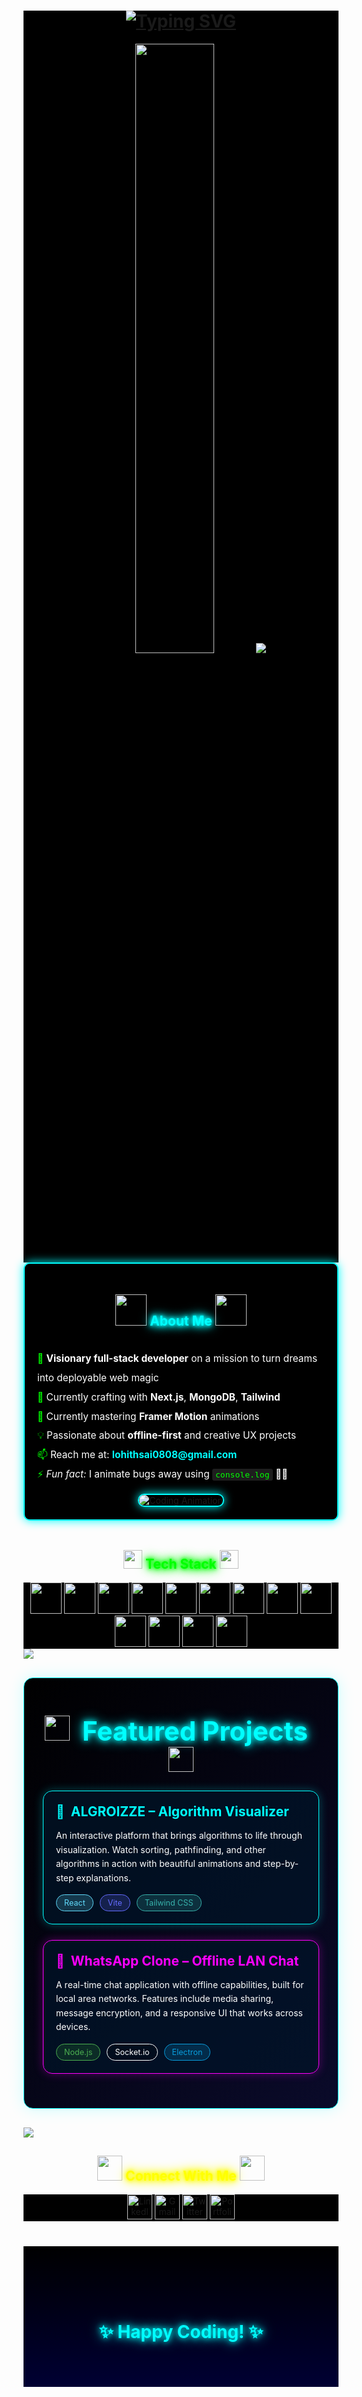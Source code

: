 <div align="center" style="background-color: #000000;">

<!-- Animated Typing Header -->
<h1>
  <a href="https://git.io/typing-svg">
    <img src="https://readme-typing-svg.herokuapp.com?font=Fira+Code&size=36&duration=3500&pause=1000&color=00FFFF&center=true&vCenter=true&random=false&width=600&height=100&lines=Hey+There+%F0%9F%91%8B%2C+I'm+Lohith+Sai;A+Full-Stack+Web+Wizard+%F0%9F%A7%99%E2%80%8D%E2%99%82%EF%B8%8F;Building+Digital+Dreams" alt="Typing SVG" />
  </a>
</h1>

<!-- Galaxy Banner -->
<img src="https://media3.giphy.com/media/v1.Y2lkPTc5MGI3NjExc3lyaWVjeWZtN25yM2NqN2MwamVwYW9mMDAzdnJ1cW9xc2M3bjZ5MyZlcD12MV9pbnRlcm5hbF9naWZfYnlfaWQmY3Q9Zw/78XCFBGOlS6keY1Bil/giphy.gif" width="50%">

<!-- Neon Line Separator -->
<img src="https://user-images.githubusercontent.com/73097560/115834477-dbab4500-a447-11eb-908a-139a6edaec5c.gif">

</div>

<!-- About Me Section with Neon Text Style -->
<div style="background-color: #000000; padding: 20px; border-radius: 10px; border: 2px solid #00ffff; box-shadow: 0 0 15px #00ffff;">
  <h2 align="center">
    <img src="https://media2.giphy.com/media/v1.Y2lkPTc5MGI3NjExM3lnbW1yb3BjaHlqZjk5ejA5a2hiajBsZnA2NGp1dTJkdWZxb3pvdiZlcD12MV9pbnRlcm5hbF9naWZfYnlfaWQmY3Q9Zw/L1R1tvI9svkIWwpVYr/giphy.gif" width="50">
    <span style="color:#00ffff; text-shadow: 0 0 5px #00ffff, 0 0 10px #00ffff, 0 0 15px #00ffff, 0 0 20px #00ffff;">About Me</span>
    <img src="https://media2.giphy.com/media/v1.Y2lkPTc5MGI3NjExM3lnbW1yb3BjaHlqZjk5ejA5a2hiajBsZnA2NGp1dTJkdWZxb3pvdiZlcD12MV9pbnRlcm5hbF9naWZfYnlfaWQmY3Q9Zw/L1R1tvI9svkIWwpVYr/giphy.gif" width="50">
  </h2>

  <div style="display: flex; justify-content: space-between; align-items: center; flex-wrap: wrap;">
    <div style="flex: 1; min-width: 300px;">
      <p style="font-size: 1.1em; line-height: 2; color: #ffffff;">
        <span style="color: #00ff00;">🚀</span> <strong>Visionary full-stack developer</strong> on a mission to turn dreams into deployable web magic<br>
        <span style="color: #00ff00;">🔭</span> Currently crafting with <strong>Next.js</strong>, <strong>MongoDB</strong>, <strong>Tailwind</strong><br>
        <span style="color: #00ff00;">🌱</span> Currently mastering <strong>Framer Motion</strong> animations<br>
        <span style="color: #00ff00;">💡</span> Passionate about <strong>offline-first</strong> and creative UX projects<br>
        <span style="color: #00ff00;">📫</span> Reach me at: <strong style="color: #00ffff;">lohithsai0808@gmail.com</strong><br>
        <span style="color: #00ff00;">⚡</span> <em>Fun fact:</em> I animate bugs away using <code style="background: #1e1e1e; color: #00ff00; padding: 2px 5px; border-radius: 3px;">console.log</code> 🧲✨
      </p>
    </div>
    <div style="flex: 1; min-width: 300px; text-align: center;">
      <img src="https://media.giphy.com/media/qgQUggAC3Pfv687qPC/giphy.gif" alt="Coding Animation" style="max-width: 500%; border-radius: 10px; border: 2px solid #00ffff; box-shadow: 0 0 15px #00ffff;" />
    </div>
  </div>
</div>

<br>

<!-- Tech Stack Section with Animated Icons -->
<h2 align="center">
  <img src="https://media.giphy.com/media/iY8CRBdQXODJSCERIr/giphy.gif" width="30">
  <span style="color:#0f0; text-shadow: 0 0 5px #0f0, 0 0 10px #0f0, 0 0 15px #0f0, 0 0 20px #0f0;">Tech Stack</span>
  <img src="https://media.giphy.com/media/iY8CRBdQXODJSCERIr/giphy.gif" width="30">
</h2>

<div align="center" style="background-color: #000000;">
  <a href="#"><img src="https://img.shields.io/badge/React-61DAFB?style=for-the-badge&logo=react&logoColor=black" height="50" width="auto"/></a>
  <a href="#"><img src="https://img.shields.io/badge/Next.js-000000?style=for-the-badge&logo=next.js&logoColor=white" height="50" width="auto"/></a>
  <a href="#"><img src="https://img.shields.io/badge/Node.js-339933?style=for-the-badge&logo=node.js&logoColor=white" height="50" width="auto"/></a>
  <a href="#"><img src="https://img.shields.io/badge/Express.js-000000?style=for-the-badge&logo=express&logoColor=white" height="50" width="auto"/></a>
  <a href="#"><img src="https://img.shields.io/badge/MongoDB-47A248?style=for-the-badge&logo=mongodb&logoColor=white" height="50" width="auto"/></a>
  <a href="#"><img src="https://img.shields.io/badge/Vite-646CFF?style=for-the-badge&logo=vite&logoColor=white" height="50" width="auto"/></a>
  <a href="#"><img src="https://img.shields.io/badge/Tailwind_CSS-38B2AC?style=for-the-badge&logo=tailwind-css&logoColor=white" height="50" width="auto"/></a>
  <a href="#"><img src="https://img.shields.io/badge/JavaScript-F7DF1E?style=for-the-badge&logo=javascript&logoColor=black" height="50" width="auto"/></a>
  <a href="#"><img src="https://img.shields.io/badge/TypeScript-3178C6?style=for-the-badge&logo=typescript&logoColor=white" height="50" width="auto"/></a>
  <a href="#"><img src="https://img.shields.io/badge/Python-3776AB?style=for-the-badge&logo=python&logoColor=white" height="50" width="auto"/></a>
  <a href="#"><img src="https://img.shields.io/badge/Vercel-000000?style=for-the-badge&logo=vercel&logoColor=white" height="50" width="auto"/></a>
  <a href="#"><img src="https://img.shields.io/badge/Netlify-00C7B7?style=for-the-badge&logo=netlify&logoColor=white" height="50" width="auto"/></a>
  <a href="#"><img src="https://img.shields.io/badge/GitHub-181717?style=for-the-badge&logo=github&logoColor=white" height="50" width="auto"/></a>
</div>

<!-- Neon Line Separator -->
<img src="https://user-images.githubusercontent.com/73097560/115834477-dbab4500-a447-11eb-908a-139a6edaec5c.gif">

<!-- Projects Section with Enhanced Styling -->
<div style="background: linear-gradient(135deg, #000000 0%, #0a0a2a 100%); padding: 30px; border-radius: 15px; margin: 30px 0; border: 1px solid #00ffff; box-shadow: 0 0 25px rgba(0, 255, 255, 0.2);">
  <h2 align="center" style="margin-bottom: 30px;">
    <img src="https://media.giphy.com/media/3o7aD2X9HxhzNnVXWw/giphy.gif" width="40">
    <span style="color:#00ffff; text-shadow: 0 0 10px #00ffff, 0 0 20px #00ffff; font-size: 2em; margin: 0 15px;">Featured Projects</span>
    <img src="https://media.giphy.com/media/3o7aD2X9HxhzNnVXWw/giphy.gif" width="40">
  </h2>

  <!-- Project 1 -->
  <div style="background: rgba(0, 20, 40, 0.7); border-radius: 15px; padding: 20px; margin: 25px 0; border: 1px solid #00ffff; box-shadow: 0 0 15px rgba(0, 255, 255, 0.3); transition: transform 0.3s, box-shadow 0.3s;" onmouseover="this.style.transform='translateY(-5px)'; this.style.boxShadow='0 10px 30px rgba(0, 255, 255, 0.4)';" onmouseout="this.style.transform='translateY(0)'; this.style.boxShadow='0 0 15px rgba(0, 255, 255, 0.3)';">
    <div style="display: flex; align-items: center; margin-bottom: 15px;">
      <h3 style="color: #00ffff; margin: 0; font-size: 1.5em; display: flex; align-items: center;">
        <span style="margin-right: 10px;">🔮</span>
        <span>ALGROIZZE – Algorithm Visualizer</span>
      </h3>
    </div>
    <p style="color: #ffffff; line-height: 1.6; margin-bottom: 15px;">
      An interactive platform that brings algorithms to life through visualization. Watch sorting, pathfinding, and other algorithms in action with beautiful animations and step-by-step explanations.
    </p>
    <div style="display: flex; flex-wrap: wrap; gap: 10px; margin-top: 15px;">
      <span style="background: rgba(97, 218, 251, 0.2); color: #61dafb; padding: 5px 12px; border-radius: 15px; font-size: 0.9em; border: 1px solid #61dafb;">React</span>
      <span style="background: rgba(100, 108, 255, 0.2); color: #646cff; padding: 5px 12px; border-radius: 15px; font-size: 0.9em; border: 1px solid #646cff;">Vite</span>
      <span style="background: rgba(56, 178, 172, 0.2); color: #38b2ac; padding: 5px 12px; border-radius: 15px; font-size: 0.9em; border: 1px solid #38b2ac;">Tailwind CSS</span>
    </div>
  </div>

  <!-- Project 2 -->
  <div style="background: rgba(0, 20, 40, 0.7); border-radius: 15px; padding: 20px; margin: 25px 0; border: 1px solid #ff00ff; box-shadow: 0 0 15px rgba(255, 0, 255, 0.3); transition: transform 0.3s, box-shadow 0.3s;" onmouseover="this.style.transform='translateY(-5px)'; this.style.boxShadow='0 10px 30px rgba(255, 0, 255, 0.4)';" onmouseout="this.style.transform='translateY(0)'; this.style.boxShadow='0 0 15px rgba(255, 0, 255, 0.3)';">
    <div style="display: flex; align-items: center; margin-bottom: 15px;">
      <h3 style="color: #ff00ff; margin: 0; font-size: 1.5em; display: flex; align-items: center;">
        <span style="margin-right: 10px;">💬</span>
        <span>WhatsApp Clone – Offline LAN Chat</span>
      </h3>
    </div>
    <p style="color: #ffffff; line-height: 1.6; margin-bottom: 15px;">
      A real-time chat application with offline capabilities, built for local area networks. Features include media sharing, message encryption, and a responsive UI that works across devices.
    </p>
    <div style="display: flex; flex-wrap: wrap; gap: 10px; margin-top: 15px;">
      <span style="background: rgba(51, 153, 51, 0.2); color: #4caf50; padding: 5px 12px; border-radius: 15px; font-size: 0.9em; border: 1px solid #4caf50;">Node.js</span>
      <span style="background: rgba(0, 0, 0, 0.2); color: #ffffff; padding: 5px 12px; border-radius: 15px; font-size: 0.9em; border: 1px solid #ffffff;">Socket.io</span>
      <span style="background: rgba(9, 157, 220, 0.2); color: #099ddc; padding: 5px 12px; border-radius: 15px; font-size: 0.9em; border: 1px solid #099ddc;">Electron</span>
    </div>
  </div>
</div>

<!-- Neon Line Separator -->
<img src="https://user-images.githubusercontent.com/73097560/115834477-dbab4500-a447-11eb-908a-139a6edaec5c.gif">

<!-- Social Badges Section -->
<h2 align="center">
  <img src="https://media.giphy.com/media/LnQjpWaON8nhr21vNW/giphy.gif" width="40">
  <span style="color:#ff0; text-shadow: 0 0 5px #ff0, 0 0 10px #ff0, 0 0 15px #ff0, 0 0 20px #ff0;">Connect With Me</span>
  <img src="https://media.giphy.com/media/LnQjpWaON8nhr21vNW/giphy.gif" width="40">
</h2>

<div align="center" style="background-color: #000000;">
  <a href="https://linkedin.com/in/lohithsai" target="_blank">
    <img src="https://img.shields.io/badge/LinkedIn-0077B5?style=for-the-badge&logo=linkedin&logoColor=white" height="40" width="auto" alt="LinkedIn">
  </a>
  <a href="mailto:lohithsai0808@gmail.com" target="_blank">
    <img src="https://img.shields.io/badge/Gmail-D14836?style=for-the-badge&logo=gmail&logoColor=white" height="40" width="auto" alt="Gmail">
  </a>
  <a href="https://twitter.com/lohithsai06" target="_blank">
    <img src="https://img.shields.io/badge/Twitter-1DA1F2?style=for-the-badge&logo=twitter&logoColor=white" height="40" width="auto" alt="Twitter">
  </a>
  <a href="https://your-portfolio.com" target="_blank">
    <img src="https://img.shields.io/badge/Portfolio-4285F4?style=for-the-badge&logo=google-chrome&logoColor=white" height="40" width="auto" alt="Portfolio">
  </a>
</div>



<!-- Animated Footer with Wave -->
<div style="position: relative; width: 100%; overflow: hidden; background: linear-gradient(180deg, #000000 0%, #000033 100%); padding: 60px 0 30px; margin-top: 40px;">
  <!-- Animated wave effect -->
  <div style="position: absolute; top: -10px; left: 0; width: 200%; height: 100px; background: url('https://media.giphy.com/media/3o7aD2X9HxhzNnVXWw/giphy.gif') repeat-x; background-size: 50% 100%; animation: wave 15s linear infinite; opacity: 0.8;"></div>
  
  <div style="position: relative; z-index: 1; text-align: center; padding: 20px;">
    <!-- Animated Text -->
    <h3 style="color:#00ffff; text-shadow: 0 0 10px #00ffff, 0 0 20px #00ffff; font-size: 2em; margin-bottom: 20px; animation: glow 2s ease-in-out infinite alternate;">
      <span>✨</span> Happy Coding! <span>✨</span>
    </h3>
    
   
